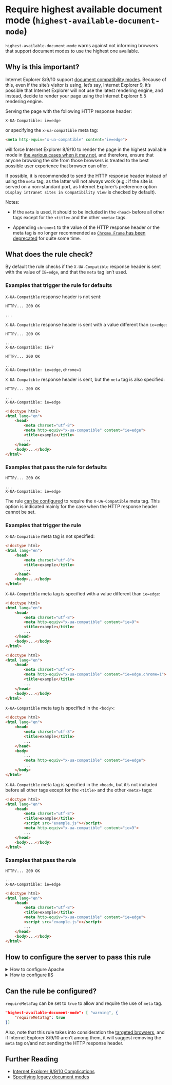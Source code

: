 # Require highest available document mode (`highest-available-document-mode`)

`highest-available-document-mode` warns against not informing browsers
that support document modes to use the highest one available.

## Why is this important?

Internet Explorer 8/9/10 support [document compatibility modes][doc
modes]. Because of this, even if the site’s visitor is using, let’s
say, Internet Explorer 9, it’s possible that Internet Explorer will
not use the latest rendering engine, and instead, decide to render
your page using the Internet Explorer 5.5 rendering engine.

Serving the page with the following HTTP response header:

```text
X-UA-Compatible: ie=edge
```

or specifying the `x-ua-compatible` meta tag:

```html
<meta http-equiv="x-ua-compatible" content="ie=edge">
```

will force Internet Explorer 8/9/10 to render the page in the highest
available mode in [the various cases when it may not][ie complications],
and therefore, ensure that anyone browsing the site from those browsers
is treated to the best possible user experience that browser can offer.

If possible, it is recommended to send the HTTP response header
instead of using the `meta` tag, as the latter will not always work
(e.g.: if the site is served on a non-standard port, as Internet
Explorer’s preference option `Display intranet sites in Compatibility
View` is checked by default).

Notes:

* If the `meta` is used, it should to be included in the `<head>`
  before all other tags except for the `<title>` and the other
  `<meta>` tags.

* Appending `chrome=1` to the value of the HTTP response header or
  the meta tag is no longer recommended as [`Chrome Frame` has been
  deprecated][chrome frame] for quite some time.

## What does the rule check?

By default the rule checks if the `X-UA-Compatible` response header is
sent with the value of `IE=edge`, and that the `meta` tag isn’t used.

### Examples that **trigger** the rule for defaults

`X-UA-Compatible` response header is not sent:

```text
HTTP/... 200 OK

...
```

`X-UA-Compatible` response header is sent with a value different
than `ie=edge`:

```text
HTTP/... 200 OK

...
X-UA-Compatible: IE=7
```

```text
HTTP/... 200 OK

...
X-UA-Compatible: ie=edge,chrome=1
```

`X-UA-Compatible` response header is sent, but the `meta` tag is
also specified:

```text
HTTP/... 200 OK

...
X-UA-Compatible: ie=edge
```

```html
<!doctype html>
<html lang="en">
    <head>
        <meta charset="utf-8">
        <meta http-equiv="x-ua-compatible" content="ie=edge">
        <title>example</title>
        ...
    </head>
    <body>...</body>
</html>
```

### Examples that **pass** the rule for defaults

```text
HTTP/... 200 OK

...
X-UA-Compatible: ie=edge
```

The rule [can be configured](#can-the-rule-be-configured) to require
the `X-UA-Compatible` meta tag. This option is indicated mainly for the
case when the HTTP response header cannot be set.

### Examples that **trigger** the rule

`X-UA-Compatible` meta tag is not specified:

```html
<!doctype html>
<html lang="en">
    <head>
        <meta charset="utf-8">
        <title>example</title>
        ...
    </head>
    <body>...</body>
</html>
```

`X-UA-Compatible` meta tag is specified with a value different than
`ie=edge`:

```html
<!doctype html>
<html lang="en">
    <head>
        <meta charset="utf-8">
        <meta http-equiv="x-ua-compatible" content="ie=9">
        <title>example</title>
        ...
    </head>
    <body>...</body>
</html>
```

```html
<!doctype html>
<html lang="en">
    <head>
        <meta charset="utf-8">
        <meta http-equiv="x-ua-compatible" content="ie=edge,chrome=1">
        <title>example</title>
        ...
    </head>
    <body>...</body>
</html>
```

`X-UA-Compatible` meta tag is specified in the `<body>`:

```html
<!doctype html>
<html lang="en">
    <head>
        <meta charset="utf-8">
        <title>example</title>
        ...
    </head>
    <body>
        ...
        <meta http-equiv="x-ua-compatible" content="ie=edge">
        ...
    </body>
</html>
```

`X-UA-Compatible` meta tag is specified in the `<head>`, but it’s
not included before all other tags except for the `<title>` and the
other `<meta>` tags:

```html
<!doctype html>
<html lang="en">
    <head>
        <meta charset="utf-8">
        <title>example</title>
        <script src="example.js"></script>
        <meta http-equiv="x-ua-compatible" content="ie=9">
        ...
    </head>
    <body>...</body>
</html>
```

### Examples that **pass** the rule

```text
HTTP/... 200 OK

...
X-UA-Compatible: ie=edge
```

```html
<!doctype html>
<html lang="en">
    <head>
        <meta charset="utf-8">
        <title>example</title>
        <meta http-equiv="x-ua-compatible" content="ie=edge">
        <script src="example.js"></script>
        ...
    </head>
    <body>...</body>
</html>
```

## How to configure the server to pass this rule

<!-- markdownlint-disable MD033 -->

<details>
<summary>How to configure Apache</summary>

Apache can be configured to add or remove the `X-UA-Compatible`
header using the [`Header` directive][header directive].

### Adding the `X-UA-Compatible` header on Apache

```apache
<IfModule mod_headers.c>

    # Because `mod_headers` cannot match based on the content-type,
    # and the `X-UA-Compatible` response header should only be sent
    # for HTML documents and not for the other resources, the following
    # workaround needs to be done.

    # 1) Add the header to all resources.

    Header set X-UA-Compatible "IE=edge"

    # 2) Remove the header for all resources that should not have it.

    <FilesMatch "\.(appcache|atom|bbaw|bmp|crx|css|cur|eot|f4[abpv]|flv|geojson|gif|htc|ic[os]|jpe?g|m?js|json(ld)?|m4[av]|manifest|map|markdown|md|mp4|oex|og[agv]|opus|otf|pdf|png|rdf|rss|safariextz|svgz?|swf|topojson|tt[cf]|txt|vcard|vcf|vtt|webapp|web[mp]|webmanifest|woff2?|xloc|xml|xpi)$">
        Header unset X-UA-Compatible
    </FilesMatch>

</IfModule>
```

## Removing the `X-UA-Compatible` header on Apache

If the header is sent, in most cases, to make Apache stop sending
the `X-UA-Compatible` requires just removing the configuration that
adds it (i.e.: something such as `Header set X-UA-Compatible
"IE=edge"`). However, if the header is added from somewhere in the
stack (e.g. the framework level, language level such as PHP, etc.),
and that cannot be changed, you can try to remove it at the `Apache`
level, using the following:

```apache
<IfModule mod_headers.c>
    Header unset X-UA-Compatible
</IfModule>
```

Note that:

* The above snippets work with Apache `v2.2.0+`, but you need to have
  [`mod_headers`][mod_headers] [enabled][how to enable apache modules]
  in order for them to take effect.

* If you have access to the [main Apache configuration file][main
  apache conf file] (usually called `httpd.conf`), you should add
  the logic in, for example, a [`<Directory>`][apache directory]
  section in that file. This is usually the recommended way as
  [using `.htaccess` files slows down][htaccess is slow] Apache!

  If you don't have access to the main configuration file (quite
  common with hosting services), just add the snippets in a `.htaccess`
  file in the root of the web site/app.

</details>

<details>
<summary>How to configure IIS</summary>

### Adding the `X-UA-Compatible` header on IIS

To add the `X-UA-Compatible` header you can use a [`URL rewrite` rule][url rewrite]
rule that matches the `text/html` content-type of a response and adds it:

```xml
<configuration>
     <system.webServer>
        <rewrite>
            <outboundRules>
                <rule name="X-UA-Compatible header">
                    <match serverVariable="RESPONSE_X_UA_Compatible" pattern=".*" />
                    <conditions>
                        <add input="{RESPONSE_CONTENT_TYPE}" pattern="^text/html" />
                    </conditions>
                    <action type="Rewrite" value="IE=edge"/>
                </rule>
            </outboundRules>
        </rewrite>
    </system.webServer>
</configuration>
```

Note that the following snippet will add the header to all the responses
regardless of the content type which is not recommended and will fail
this rule:

```xml
<configuration>
     <system.webServer>
        <httpProtocol>
             <customHeaders>
                <add name="X-UA-Compatible" value="IE=edge"/>
             </customHeaders>
         </httpProtocol>
    </system.webServer>
</configuration>
```

## Removing the `X-UA-Compatible` header on IIS

If the header is set by IIS using the above technique, removing the code
should be enough to stop sending it.

If the header is set at the application level you can use the following:

```xml
<configuration>
     <system.webServer>
        <httpProtocol>
             <customHeaders>
                <remove name="X-UA-Compatible"/>
             </customHeaders>
         </httpProtocol>
    </system.webServer>
</configuration>
```

Note that:

* The above snippet works with IIS 7+.
* You should use the above snippet in the `web.config` of your
  application.

</details>

<!-- markdownlint-enable MD033 -->

## Can the rule be configured?

`requireMetaTag` can be set to `true` to allow and require the use of
`meta` tag.

```json
"highest-available-document-mode": [ "warning", {
    "requireMetaTag": true
}]
```

Also, note that this rule takes into consideration the [targeted
browsers](../index.md#browser-configuration), and if Internet Explorer
8/9/10 aren’t among them, it will suggest removing the `meta` tag or/and
not sending the HTTP response header.

## Further Reading

* [Internet Explorer 8/9/10 Complications][ie complications]
* [Specifying legacy document modes](https://msdn.microsoft.com/en-us/library/jj676915.aspx)

<!-- Link labels: -->

[chrome frame]: https://blog.chromium.org/2013/06/retiring-chrome-frame.html
[doc modes]: https://msdn.microsoft.com/en-us/library/cc288325.aspx
[ie complications]: https://hsivonen.fi/doctype/#ie8

<!-- Apache links -->

[apache directory]: https://httpd.apache.org/docs/current/mod/core.html#directory
[how to enable apache modules]: https://github.com/h5bp/server-configs-apache/wiki/How-to-enable-Apache-modules
[htaccess is slow]: https://httpd.apache.org/docs/current/howto/htaccess.html#when
[main apache conf file]: https://httpd.apache.org/docs/current/configuring.html#main
[mod_headers]: https://httpd.apache.org/docs/current/mod/mod_headers.html
[mod_mime]: https://httpd.apache.org/docs/current/mod/mod_mime.html

<!-- IIS Links -->
[url rewrite]: https://docs.microsoft.com/en-us/iis/extensions/url-rewrite-module/using-the-url-rewrite-module
